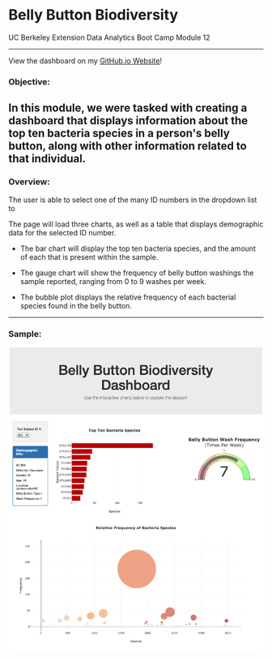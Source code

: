 # Belly Button Biodiversity

UC Berkeley Extension Data Analytics Boot Camp Module 12

---

View the dashboard on my [GitHub.io Website](https://www.sathvikaithala.github.io/Belly_Button_Diversity)!

### Objective:

In this module, we were tasked with creating a dashboard that displays information about the top ten bacteria species in a person's belly button, along with other information related to that individual. 
---

### Overview:

The user is able to select one of the many ID numbers in the dropdown list to 

The page will load three charts, as well as a table that displays demographic data for the selected ID number. 

- The bar chart will display the top ten bacteria species, and the amount of each that is present within the sample.

- The gauge chart will show the frequency of belly button washings the sample reported, ranging from 0 to 9 washes per week.

- The bubble plot displays the relative frequency of each bacterial species found in the belly button. 

---

### Sample:
![ID 950](images/sample.png)
